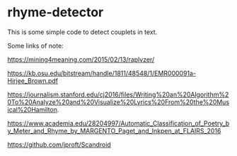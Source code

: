 # rhyme-detector

This is some simple code to detect couplets in text.

Some links of note:

https://mining4meaning.com/2015/02/13/raplyzer/

https://kb.osu.edu/bitstream/handle/1811/48548/1/EMR000091a-Hirjee_Brown.pdf

https://journalism.stanford.edu/cj2016/files/Writing%20an%20Algorithm%20To%20Analyze%20and%20Visualize%20Lyrics%20From%20the%20Musical%20Hamilton.

https://www.academia.edu/28204997/Automatic_Classification_of_Poetry_by_Meter_and_Rhyme_by_MARGENTO_Paget_and_Inkpen_at_FLAIRS_2016

https://github.com/jproft/Scandroid